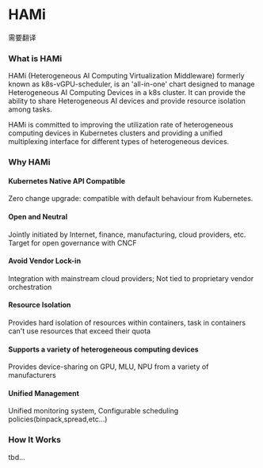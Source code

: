 # HAMi
需要翻译

### What is HAMi

HAMi (Heterogeneous AI Computing Virtualization Middleware) formerly known as k8s-vGPU-scheduler, is an 'all-in-one' chart designed to manage Heterogeneous AI Computing Devices in a k8s cluster. It can provide the ability to share Heterogeneous AI devices and provide resource isolation among tasks.

HAMi is committed to improving the utilization rate of heterogeneous computing devices in Kubernetes clusters and providing a unified multiplexing interface for different types of heterogeneous devices.

### Why HAMi

#### Kubernetes Native API Compatible

Zero change upgrade: compatible with default behaviour from Kubernetes.

#### Open and Neutral

Jointly initiated by Internet, finance, manufacturing, cloud providers, etc. Target for open governance with CNCF

#### Avoid Vendor Lock-in

Integration with mainstream cloud providers; Not tied to proprietary vendor orchestration

#### Resource Isolation

Provides hard isolation of resources within containers, task in containers can't use resources that exceed their quota

#### Supports a variety of heterogeneous computing devices

Provides device-sharing on GPU, MLU, NPU from a variety of manufacturers

#### Unified Management

Unified monitoring system, Configurable scheduling policies(binpack,spread,etc...)

### How It Works
tbd...